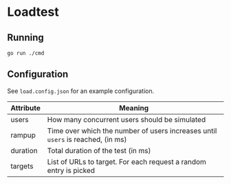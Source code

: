 # Loadtest

## Running

```shell
go run ./cmd
```

## Configuration

See `load.config.json` for an example configuration.

| Attribute | Meaning                                                                         |
|-----------|---------------------------------------------------------------------------------|
| users     | How many concurrent users should be simulated                                   |
| rampup    | Time over which the number of users increases until `users` is reached, (in ms) |
| duration  | Total duration of the test (in ms)                                              |
| targets   | List of URLs to target. For each request a random entry is picked               |

